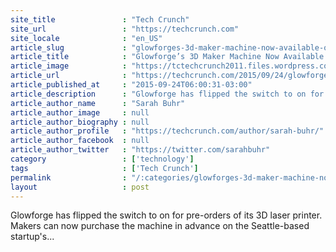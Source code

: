 ```yaml
---
site_title               : "Tech Crunch"
site_url                 : "https://techcrunch.com"
site_locale              : "en_US"
article_slug             : "glowforges-3d-maker-machine-now-available-on-pre-order"
article_title            : "Glowforge’s 3D Maker Machine Now Available On Pre-Order"
article_image            : "https://tctechcrunch2011.files.wordpress.com/2015/09/o8ggr0lt_uksijeg6zqwkhrwhwt3c6kx1qiaxnm9mfo.jpg?w=764&h=400&crop=1"
article_url              : "https://techcrunch.com/2015/09/24/glowforges-3d-maker-machine-now-available-on-pre-order/"
article_published_at     : "2015-09-24T06:00:31-03:00"
article_description      : "Glowforge has flipped the switch to on for pre-orders of its 3D laser printer. Makers can now purchase the machine in advance on the Seattle-based startup's..."
article_author_name      : "Sarah Buhr"
article_author_image     : null
article_author_biography : null
article_author_profile   : "https://techcrunch.com/author/sarah-buhr/"
article_author_facebook  : null
article_author_twitter   : "https://twitter.com/sarahbuhr"
category                 : ['technology']
tags                     : ['Tech Crunch']
permalink                : "/:categories/glowforges-3d-maker-machine-now-available-on-pre-order/"
layout                   : post
---
```


Glowforge has flipped the switch to on for pre-orders of its 3D laser printer. Makers can now purchase the machine in advance on the Seattle-based startup's...

